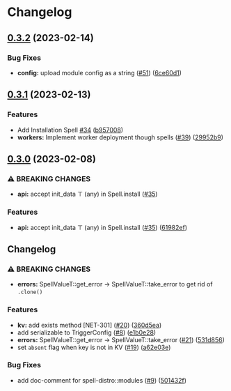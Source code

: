 # Changelog

## [0.3.2](https://github.com/fluencelabs/spell/compare/spell-v0.3.1...spell-v0.3.2) (2023-02-14)


### Bug Fixes

* **config:** upload module config as a string ([#51](https://github.com/fluencelabs/spell/issues/51)) ([6ce60d1](https://github.com/fluencelabs/spell/commit/6ce60d10804a9cb18af9c78ecebf37a335167516))

## [0.3.1](https://github.com/fluencelabs/spell/compare/spell-v0.3.0...spell-v0.3.1) (2023-02-13)


### Features

* Add Installation Spell [#34](https://github.com/fluencelabs/spell/issues/34) ([b957008](https://github.com/fluencelabs/spell/commit/b95700881e77805d2a17c18d21568943f2a51f2e))
* **workers:** Implement worker deployment though spells ([#39](https://github.com/fluencelabs/spell/issues/39)) ([29952b9](https://github.com/fluencelabs/spell/commit/29952b99b83f0fc817d7c095744341a9ade9eaad))

## [0.3.0](https://github.com/fluencelabs/spell/compare/spell-v0.2.0...spell-v0.3.0) (2023-02-08)


### ⚠ BREAKING CHANGES

* **api:** accept init_data ⊤ (any) in Spell.install ([#35](https://github.com/fluencelabs/spell/issues/35))

### Features

* **api:** accept init_data ⊤ (any) in Spell.install ([#35](https://github.com/fluencelabs/spell/issues/35)) ([61982ef](https://github.com/fluencelabs/spell/commit/61982efd736dca1085236067da6be4048b5d4578))

## Changelog

### ⚠ BREAKING CHANGES

* **errors:** SpellValueT::get_error -> SpellValueT::take_error to get rid of `.clone()`

### Features

* **kv:** add exists method [NET-301] ([#20](https://github.com/fluencelabs/spell/issues/20)) ([360d5ea](https://github.com/fluencelabs/spell/commit/360d5eade111fae5ce4a8835f33dada464c9fc32))
* add serializable to TriggerConfig ([#8](https://github.com/fluencelabs/spell/issues/8)) ([e1b0e28](https://github.com/fluencelabs/spell/commit/e1b0e2855b23d0457c92245b1a5f7c24b5cb6ac2))
* **errors:** SpellValueT::get_error -&gt; SpellValueT::take_error ([#21](https://github.com/fluencelabs/spell/issues/21)) ([531d856](https://github.com/fluencelabs/spell/commit/531d856a91ac60bd3e72841dc86feafbd6f7cb46))
* set `absent` flag when key is not in KV ([#19](https://github.com/fluencelabs/spell/issues/19)) ([a62e03e](https://github.com/fluencelabs/spell/commit/a62e03e6c681add41b67d6461fd729cd324955f4))

### Bug Fixes

* add doc-comment for spell-distro::modules ([#9](https://github.com/fluencelabs/spell/issues/9)) ([501432f](https://github.com/fluencelabs/spell/commit/501432fd7774a2a77211b77f475fc05d9ae2f2b8))
